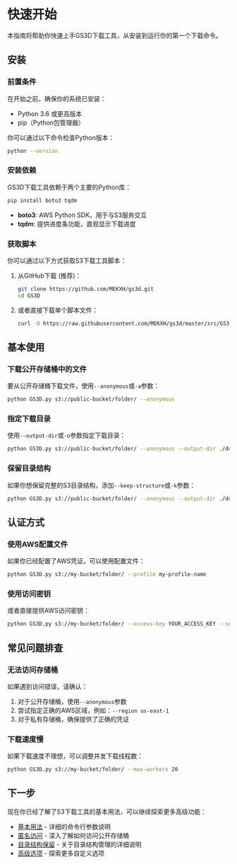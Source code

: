 # 快速开始

本指南将帮助你快速上手GS3D下载工具，从安装到运行你的第一个下载命令。

## 安装

### 前置条件

在开始之前，确保你的系统已安装：

- Python 3.6 或更高版本
- pip（Python包管理器）

你可以通过以下命令检查Python版本：

```bash
python --version
```

### 安装依赖

GS3D下载工具依赖于两个主要的Python库：

```bash
pip install boto3 tqdm
```

- **boto3**: AWS Python SDK，用于与S3服务交互
- **tqdm**: 提供进度条功能，直观显示下载进度

### 获取脚本

你可以通过以下方式获取S3下载工具脚本：

1. 从GitHub下载 (推荐)：
   ```bash
   git clone https://github.com/MEKXH/gs3d.git
   cd GS3D
   ```

2. 或者直接下载单个脚本文件：
   ```bash
   curl -O https://raw.githubusercontent.com/MEKXH/gs3d/master/src/GS3D.py
   ```

## 基本使用

### 下载公开存储桶中的文件

要从公开存储桶下载文件，使用`--anonymous`或`-a`参数：

```bash
python GS3D.py s3://public-bucket/folder/ --anonymous
```

### 指定下载目录

使用`--output-dir`或`-o`参数指定下载目录：

```bash
python GS3D.py s3://public-bucket/folder/ --anonymous --output-dir ./downloads
```

### 保留目录结构

如果你想保留完整的S3目录结构，添加`--keep-structure`或`-k`参数：

```bash
python GS3D.py s3://public-bucket/folder/ --anonymous --output-dir ./downloads --keep-structure
```

## 认证方式

### 使用AWS配置文件

如果你已经配置了AWS凭证，可以使用配置文件：

```bash
python GS3D.py s3://my-bucket/folder/ --profile my-profile-name
```

### 使用访问密钥

或者直接提供AWS访问密钥：

```bash
python GS3D.py s3://my-bucket/folder/ --access-key YOUR_ACCESS_KEY --secret-key YOUR_SECRET_KEY
```

## 常见问题排查

### 无法访问存储桶

如果遇到访问错误，请确认：

1. 对于公开存储桶，使用`--anonymous`参数
2. 尝试指定正确的AWS区域，例如：`--region us-east-1`
3. 对于私有存储桶，确保提供了正确的凭证

### 下载速度慢

如果下载速度不理想，可以调整并发下载线程数：

```bash
python GS3D.py s3://my-bucket/folder/ --max-workers 20
```

## 下一步

现在你已经了解了S3下载工具的基本用法，可以继续探索更多高级功能：

- [基本用法](/guide/basic-usage) - 详细的命令行参数说明
- [匿名访问](/guide/anonymous-access) - 深入了解如何访问公开存储桶
- [目录结构保留](/guide/keep-structure) - 关于目录结构管理的详细说明
- [高级选项](/guide/advanced-options) - 探索更多自定义选项